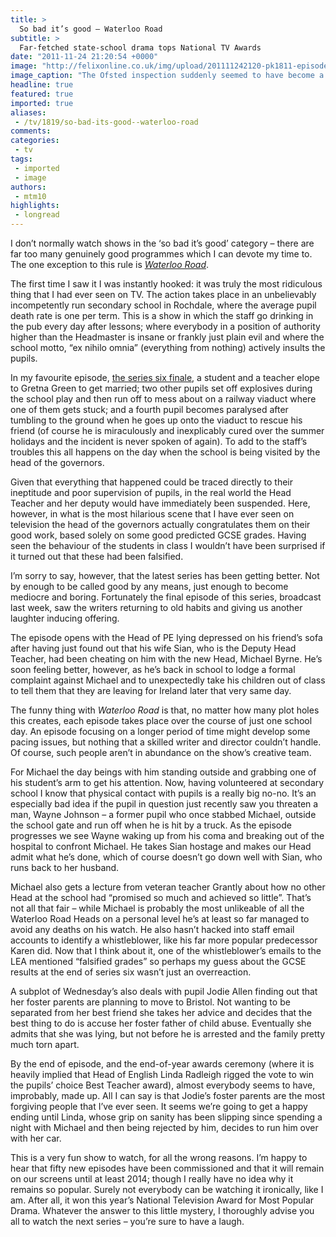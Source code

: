 ```yaml
---
title: >
  So bad it’s good – Waterloo Road
subtitle: >
  Far-fetched state-school drama tops National TV Awards
date: "2011-11-24 21:20:54 +0000"
image: "http://felixonline.co.uk/img/upload/201111242120-pk1811-episode-112.jpg"
image_caption: "The Ofsted inspection suddenly seemed to have become a little less orthodox than usual"
headline: true
featured: true
imported: true
aliases:
 - /tv/1819/so-bad-its-good--waterloo-road
comments:
categories:
 - tv
tags:
 - imported
 - image
authors:
 - mtm10
highlights:
 - longread
---
```


I don’t normally watch shows in the ‘so bad it’s good’ category – there are far too many genuinely good programmes which I can devote my time to. The one exception to this rule is [_Waterloo Road_](http://www.bbc.co.uk/programmes/b006t1p7).

The first time I saw it I was instantly hooked: it was truly the most ridiculous thing that I had ever seen on TV. The action takes place in an unbelievably incompetently run secondary school in Rochdale, where the average pupil death rate is one per term. This is a show in which the staff go drinking in the pub every day after lessons; where everybody in a position of authority higher than the Headmaster is insane or frankly just plain evil and where the school motto, “ex nihilo omnia” (everything from nothing) actively insults the pupils.

In my favourite episode, [the series six finale](http://www.youtube.com/watch?v=Sf4CzdPc_YY&feature=BFa&list=SP2A7699B0F29140B5&lf=list_related), a student and a teacher elope to Gretna Green to get married; two other pupils set off explosives during the school play and then run off to mess about on a railway viaduct where one of them gets stuck; and a fourth pupil becomes paralysed after tumbling to the ground when he goes up onto the viaduct to rescue his friend (of course he is miraculously and inexplicably cured over the summer holidays and the incident is never spoken of again). To add to the staff’s troubles this all happens on the day when the school is being visited by the head of the governors.

Given that everything that happened could be traced directly to their ineptitude and poor supervision of pupils, in the real world the Head Teacher and her deputy would have immediately been suspended. Here, however, in what is the most hilarious scene that I have ever seen on television the head of the governors actually congratulates them on their good work, based solely on some good predicted GCSE grades. Having seen the behaviour of the students in class I wouldn’t have been surprised if it turned out that these had been falsified.

I’m sorry to say, however, that the latest series has been getting better. Not by enough to be called good by any means, just enough to become mediocre and boring. Fortunately the final episode of this series, broadcast last week, saw the writers returning to old habits and giving us another laughter inducing offering.

The episode opens with the Head of PE lying depressed on his friend’s sofa after having just found out that his wife Sian, who is the Deputy Head Teacher, had been cheating on him with the new Head, Michael Byrne. He’s soon feeling better, however, as he’s back in school to lodge a formal complaint against Michael and to unexpectedly take his children out of class to tell them that they are leaving for Ireland later that very same day.

The funny thing with _Waterloo Road_ is that, no matter how many plot holes this creates, each episode takes place over the course of just one school day. An episode focusing on a longer period of time might develop some pacing issues, but nothing that a skilled writer and director couldn’t handle. Of course, such people aren’t in abundance on the show’s creative team.

For Michael the day beings with him standing outside and grabbing one of his student’s arm to get his attention. Now, having volunteered at secondary school I know that physical contact with pupils is a really big no-no. It’s an especially bad idea if the pupil in question just recently saw you threaten a man, Wayne Johnson – a former pupil who once stabbed Michael, outside the school gate and run off when he is hit by a truck. As the episode progresses we see Wayne waking up from his coma and breaking out of the hospital to confront Michael. He takes Sian hostage and makes our Head admit what he’s done, which of course doesn’t go down well with Sian, who runs back to her husband.

Michael also gets a lecture from veteran teacher Grantly about how no other Head at the school had “promised so much and achieved so little”. That’s not all that fair – while Michael is probably the most unlikeable of all the Waterloo Road Heads on a personal level he’s at least so far managed to avoid any deaths on his watch. He also hasn’t hacked into staff email accounts to identify a whistleblower, like his far more popular predecessor Karen did. Now that I think about it, one of the whistleblower’s emails to the LEA mentioned “falsified grades” so perhaps my guess about the GCSE results at the end of series six wasn’t just an overreaction.

A subplot of Wednesday’s also deals with pupil Jodie Allen finding out that her foster parents are planning to move to Bristol. Not wanting to be separated from her best friend she takes her advice and decides that the best thing to do is accuse her foster father of child abuse. Eventually she admits that she was lying, but not before he is arrested and the family pretty much torn apart.

By the end of episode, and the end-of-year awards ceremony (where it is heavily implied that Head of English Linda Radleigh rigged the vote to win the pupils’ choice Best Teacher award), almost everybody seems to have, improbably, made up. All I can say is that Jodie’s foster parents are the most forgiving people that I’ve ever seen. It seems we’re going to get a happy ending until Linda, whose grip on sanity has been slipping since spending a night with Michael and then being rejected by him, decides to run him over with her car.

This is a very fun show to watch, for all the wrong reasons. I’m happy to hear that fifty new episodes have been commissioned and that it will remain on our screens until at least 2014; though I really have no idea why it remains so popular. Surely not everybody can be watching it ironically, like I am. After all, it won this year’s National Television Award for Most Popular Drama. Whatever the answer to this little mystery, I thoroughly advise you all to watch the next series – you’re sure to have a laugh.
